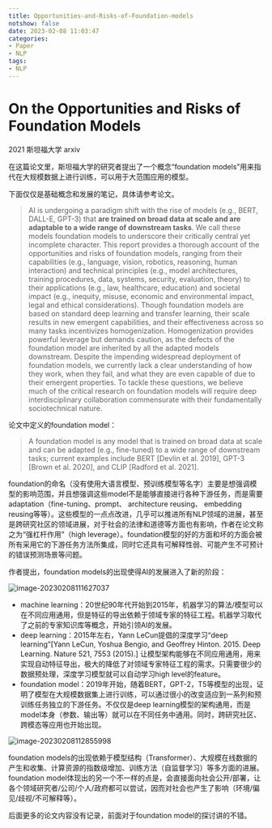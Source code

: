 ```yaml
---
title: Opportunities-and-Risks-of-Foundation-models
notshow: false
date: 2023-02-08 11:03:47
categories:
- Paper
- NLP
tags:
- NLP
---
```


# On the Opportunities and Risks of Foundation Models

2021 斯坦福大学 arxiv

在这篇论文里，斯坦福大学的研究者提出了一个概念“foundation models”用来指代在大规模数据上进行训练，可以用于大范围应用的模型。

下面仅仅是基础概念和发展的笔记，具体请参考论文。

> AI is undergoing a paradigm shift with the rise of models (e.g., BERT, DALL-E, GPT-3) that **are trained on broad data at scale and are adaptable to a wide range of downstream tasks**. We call these models foundation models to underscore their critically central yet incomplete character. This report provides a thorough account of the opportunities and risks of foundation models, ranging from their capabilities (e.g., language, vision, robotics, reasoning, human interaction) and technical principles (e.g., model architectures, training procedures, data, systems, security, evaluation, theory) to their applications (e.g., law, healthcare, education) and societal impact (e.g., inequity, misuse, economic and environmental impact, legal and ethical considerations). Though foundation models are based on standard deep learning and transfer learning, their scale results in new emergent capabilities, and their effectiveness across so many tasks incentivizes homogenization. Homogenization provides powerful leverage but demands caution, as the defects of the foundation model are inherited by all the adapted models downstream. Despite the impending widespread deployment of foundation models, we currently lack a clear understanding of how they work, when they fail, and what they are even capable of due to their emergent properties. To tackle these questions, we believe much of the critical research on foundation models will require deep interdisciplinary collaboration commensurate with their fundamentally sociotechnical nature.

<!--more-->

论文中定义的foundation model：

> A foundation model is any model that is trained on broad data at scale and can be adapted (e.g., fine-tuned) to a wide range of downstream tasks; current examples include BERT [Devlin et al. 2019], GPT-3 [Brown et al. 2020], and CLIP [Radford et al. 2021].

foundation的命名（没有使用大语言模型、预训练模型等名字）主要是想强调模型的影响范围，并且想强调这些model不是能够直接进行各种下游任务，而是需要adaptation（fine-tuning、prompt、 architecture reusing、 embedding reusing等等）。这些模型的一点点改进，几乎可以推进所有NLP领域的进展，甚至是跨研究社区的领域进展，对于社会的法律和道德等方面也有影响，作者在论文称之为“强杠杆作用”（high leverage）。foundation模型的好的方面和坏的方面会被所有采用它的下游任务方法所集成，同时它还具有可解释性弱、可能产生不可预计的错误预测场景等问题。

作者提出，foundation models的出现使得AI的发展进入了新的阶段：

![image-20230208111627037](https://lxy-blog-pics.oss-cn-beijing.aliyuncs.com/asssets/image-20230208111627037.png)

- machine learning：20世纪90年代开始到2015年，机器学习的算法/模型可以在不同应用通用，但是特征的导出依赖于领域专家的特征工程。机器学习取代了之前的专家知识库等概念，开始引领AI的发展。
- deep learning：2015年左右，Yann LeCun提倡的深度学习“deep learning”[Yann LeCun, Yoshua Bengio, and Geoffrey Hinton. 2015. Deep Learning. Nature 521, 7553 (2015).] 让模型架构能够在不同应用通用，用来实现自动特征导出，极大的降低了对领域专家特征工程的需求。只需要很少的数据预处理，深度学习模型就可以自动学习high level的feature。
- foundation model：2019年开始，随着BERT，GPT-2，T5等模型的出现，证明了模型在大规模数据集上进行训练，可以通过很小的改变适应到一系列和预训练任务独立的下游任务。不仅仅是deep learning模型的架构通用，而是model本身（参数、输出等）就可以在不同任务中通用。同时，跨研究社区、跨模态等应用也开始出现。

![image-20230208112855998](https://lxy-blog-pics.oss-cn-beijing.aliyuncs.com/asssets/image-20230208112855998.png)

foundation models的出现依赖于模型结构（Transformer）、大规模在线数据的产生和收集、计算资源的指数级增加、训练方法（自监督学习）等多方面的进展。foundation model体现出的另一个不一样的点是，会直接面向社会公开/部署，让各个领域研究者/公司/个人/政府都可以尝试，因而对社会也产生了影响（环境/偏见/歧视/不可解释等）。

后面更多的论文内容没有记录，前面对于foundation model的探讨讲的不错。
